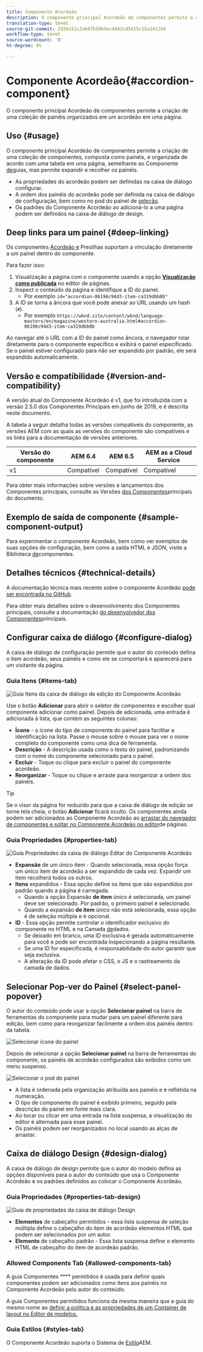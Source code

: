 ```yaml
---
title: Componente Acordeão
description: O componente principal Acordeão de componentes permite a criação de uma coleção de painéis organizados em um acordeão em uma página.
translation-type: tm+mt
source-git-commit: 2926c51c2ab97b50b9ec4942cd5415c15a1411b6
workflow-type: tm+mt
source-wordcount: '0'
ht-degree: 0%

---
```



# Componente Acordeão{#accordion-component}

O componente principal Acordeão de componentes permite a criação de uma coleção de painéis organizados em um acordeão em uma página.

## Uso {#usage}

O componente principal Acordeão de componentes permite a criação de uma coleção de componentes, composta como painéis, e organizada de acordo com uma tabela em uma página, semelhante ao Componente [de](tabs.md)guias, mas permite expandir e recolher os painéis.

* As propriedades do acordeão podem ser definidas na caixa de diálogo [](#configure-dialog)configurar.
* A ordem dos painéis do acordeão pode ser definida na caixa de diálogo de configuração, bem como no pod do painel de [seleção](#select-panel-popover).
* Os padrões do Componente Acordeão ao adicioná-lo a uma página podem ser definidos na caixa de diálogo [](#design-dialog)de design.

## Deep links para um painel {#deep-linking}

Os componentes [Acordeão e](tabs.md) Presilhas suportam a vinculação diretamente a um painel dentro do componente.

Para fazer isso:

1. Visualização a página com o componente usando a opção **[Visualização como publicada](https://docs.adobe.com/content/help/en/experience-manager-cloud-service/sites/authoring/fundamentals/editing-content.html#view-as-published)** no editor de páginas.
1. Inspect o conteúdo da página e identifique a ID do painel.
   * Por exemplo `id="accordion-86196c94d3-item-ca319dbb0b"`
1. A ID se torna a âncora que você pode anexar ao URL usando um hash (`#`).
   * Por exemplo `https://wknd.site/content/wknd/language-masters/en/magazine/western-australia.html#accordion-86196c94d3-item-ca319dbb0b`

Ao navegar até o URL com a ID do painel como âncora, o navegador rolar diretamente para o componente específico e exibirá o painel especificado. Se o painel estiver configurado para não ser expandido por padrão, ele será expandido automaticamente.

## Versão e compatibilidade {#version-and-compatibility}

A versão atual do Componente Acordeão é v1, que foi introduzida com a versão 2.5.0 dos Componentes Principais em junho de 2019, e é descrita neste documento.

A tabela a seguir detalha todas as versões compatíveis do componente, as versões AEM com as quais as versões do componente são compatíveis e os links para a documentação de versões anteriores.

| Versão do componente | AEM 6.4 | AEM 6.5 | AEM as a Cloud Service |
|--- |--- |---|---|
| v1 | Compatível | Compatível | Compatível |

Para obter mais informações sobre versões e lançamentos dos Componentes principais, consulte as Versões [dos Componentes](/help/versions.md)principais do documento.

## Exemplo de saída de componente {#sample-component-output}

Para experimentar o componente Acordeão, bem como ver exemplos de suas opções de configuração, bem como a saída HTML e JSON, visite a Biblioteca [de](https://adobe.com/go/aem_cmp_library_accordion)componentes.

## Detalhes técnicos {#technical-details}

A documentação técnica mais recente sobre o componente Acordeão [pode ser encontrada no GitHub](https://adobe.com/go/aem_cmp_tech_accordion_v1).

Para obter mais detalhes sobre o desenvolvimento dos Componentes principais, consulte a documentação [do desenvolvedor dos Componentes](/help/developing/overview.md)principais.

## Configurar caixa de diálogo {#configure-dialog}

A caixa de diálogo de configuração permite que o autor do conteúdo defina o item acordeão, seus painéis e como ele se comportará e aparecerá para um visitante da página.

### Guia Itens {#items-tab}

![Guia Itens da caixa de diálogo de edição do Componente Acordeão](/help/assets/accordion-edit-items.png)

Use o botão **Adicionar** para abrir o seletor de componentes e escolher qual componente adicionar como painel. Depois de adicionada, uma entrada é adicionada à lista, que contém as seguintes colunas:

* **Ícone** - o ícone do tipo de componente do painel para facilitar a identificação na lista. Passe o mouse sobre o mouse para ver o nome completo do componente como uma dica de ferramenta.
* **Descrição** - A descrição usada como o texto do painel, padronizando com o nome do componente selecionado para o painel.
* **Excluir** - Toque ou clique para excluir o painel do componente acordeão.
* **Reorganizar** - Toque ou clique e arraste para reorganizar a ordem dos painéis.

>[!TIP]
>
>Se o visor da página for reduzido para que a caixa de diálogo de edição se torne tela cheia, o botão **Adicionar** ficará oculto. Os componentes ainda podem ser adicionados ao Componente Acordeão ao [arrastar do navegador de componentes e soltar no Componente Acordeão no editor](https://helpx.adobe.com/experience-manager/6-5/sites/authoring/using/editing-content.html#InsertingaComponent)de páginas.

### Guia Propriedades {#properties-tab}

![Guia Propriedades da caixa de diálogo Editar do Componente Acordeão](/help/assets/accordion-edit-properties.png)

* **Expansão** de um único item - Quando selecionada, essa opção força um único item de acordeão a ser expandido de cada vez. Expandir um item recolherá todos os outros.
* **Itens** expandidos - Essa opção define os itens que são expandidos por padrão quando a página é carregada.
   * Quando a opção Expansão **de item** único é selecionada, um painel deve ser selecionado. Por padrão, o primeiro painel é selecionado.
   * Quando a expansão **de item** único não está selecionada, essa opção é de seleção múltipla e é opcional.
* **ID** - Essa opção permite controlar o identificador exclusivo do componente no HTML e na Camada [de](/help/developing/data-layer/overview.md)dados.
   * Se deixado em branco, uma ID exclusiva é gerada automaticamente para você e pode ser encontrada inspecionando a página resultante.
   * Se uma ID for especificada, é responsabilidade do autor garantir que seja exclusiva.
   * A alteração da ID pode afetar o CSS, o JS e o rastreamento da camada de dados.

## Selecionar Pop-ver do Painel {#select-panel-popover}

O autor do conteúdo pode usar a opção **Selecionar painel** na barra de ferramentas do componente para mudar para um painel diferente para edição, bem como para reorganizar facilmente a ordem dos painéis dentro da tabela.

![Selecionar ícone do painel](/help/assets/select-panel-icon.png)

Depois de selecionar a opção **Selecionar painel** na barra de ferramentas do componente, os painéis de acordeão configurados são exibidos como um menu suspenso.

![Selecionar o pod do painel](/help/assets/select-panel-popover.png)

* A lista é ordenada pela organização atribuída aos painéis e é refletida na numeração.
* O tipo de componente do painel é exibido primeiro, seguido pela descrição do painel em fonte mais clara.
* Ao tocar ou clicar em uma entrada na lista suspensa, a visualização do editor é alternada para esse painel.
* Os painéis podem ser reorganizados no local usando as alças de arrastar.

## Caixa de diálogo Design {#design-dialog}

A caixa de diálogo de design permite que o autor do modelo defina as opções disponíveis para o autor do conteúdo que usa o Componente Acordeão e os padrões definidos ao colocar o Componente Acordeão.

### Guia Propriedades {#properties-tab-design}

![Guia de propriedades da caixa de diálogo Design](/help/assets/accordion-design-properties.png)

* **Elementos** de cabeçalho permitidos - essa lista suspensa de seleção múltipla define o cabeçalho do item de acordeão elementos HTML que podem ser selecionados por um autor.
* **Elemento** de cabeçalho padrão - Essa lista suspensa define o elemento HTML de cabeçalho do item de acordeão padrão.

### Allowed Components Tab {#allowed-components-tab}

A guia Componentes **** permitidos é usada para definir quais componentes podem ser adicionados como itens aos painéis no Componente Acordeão pelo autor do conteúdo.

A guia Componentes permitidos funciona da mesma maneira que a guia do mesmo nome ao [definir a política e as propriedades de um Container de layout no Editor de modelos.](https://docs.adobe.com/content/help/en/experience-manager-cloud-service/sites/authoring/features/templates.html#editing-a-template-layout-template-author)

### Guia Estilos {#styles-tab}

O Componente Acordeão suporta o Sistema de [Estilo](/help/get-started/authoring.md#component-styling)AEM.
